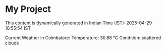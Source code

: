 # My Project

This content is dynamically generated in Indian Time (IST): 2025-04-29 10:55:54 IST


Current Weather in Coimbatore:
Temperature: 30.88 °C
Condition: scattered clouds
